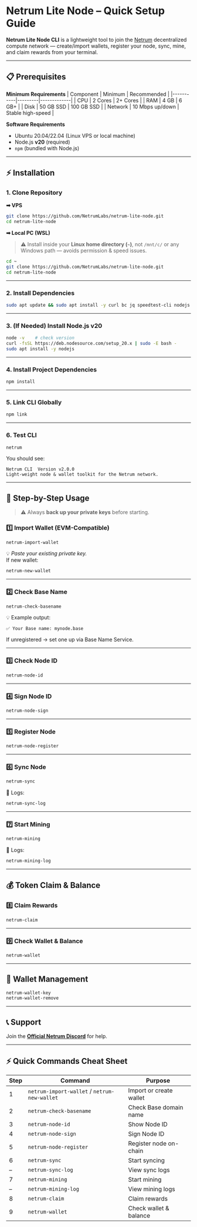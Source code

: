 # Netrum Lite Node – Quick Setup Guide

**Netrum Lite Node CLI** is a lightweight tool to join the [Netrum](https://netrum.io) decentralized compute network — create/import wallets, register your node, sync, mine, and claim rewards from your terminal.

---

## 📋 Prerequisites

**Minimum Requirements**
| Component | Minimum | Recommended |
|-----------|---------|-------------|
| CPU       | 2 Cores | 2+ Cores    |
| RAM       | 4 GB    | 6 GB+       |
| Disk      | 50 GB SSD | 100 GB SSD |
| Network   | 10 Mbps up/down | Stable high-speed |

**Software Requirements**
- Ubuntu 20.04/22.04 (Linux VPS or local machine)
- Node.js **v20** (required)
- `npm` (bundled with Node.js)

---

## ⚡ Installation

### 1. Clone Repository

**➡ VPS**
```bash
git clone https://github.com/NetrumLabs/netrum-lite-node.git
cd netrum-lite-node
```

**➡ Local PC (WSL)**
> ⚠ Install inside your **Linux home directory (`~`)**, not `/mnt/c/` or any Windows path — avoids permission & speed issues.
```bash
cd ~
git clone https://github.com/NetrumLabs/netrum-lite-node.git
cd netrum-lite-node
```

---

### 2. Install Dependencies
```bash
sudo apt update && sudo apt install -y curl bc jq speedtest-cli nodejs npm
```

---

### 3. (If Needed) Install Node.js v20
```bash
node -v    # check version
curl -fsSL https://deb.nodesource.com/setup_20.x | sudo -E bash -
sudo apt install -y nodejs
```

---

### 4. Install Project Dependencies
```bash
npm install
```

---

### 5. Link CLI Globally
```bash
npm link
```

---

### 6. Test CLI
```bash
netrum
```
You should see:
```
Netrum CLI  Version v2.0.0
Light-weight node & wallet toolkit for the Netrum network.
```

---

## 🚀 Step-by-Step Usage

> ⚠️ Always **back up your private keys** before starting.

### 1️⃣ Import Wallet (EVM-Compatible)
```bash
netrum-import-wallet
```
💡 *Paste your existing private key.*  
If new wallet:  
```bash
netrum-new-wallet
```

---

### 2️⃣ Check Base Name
```bash
netrum-check-basename
```
💡 Example output:
```
✅ Your Base name: mynode.base
```
If unregistered → set one up via Base Name Service.

---

### 3️⃣ Check Node ID
```bash
netrum-node-id
```

---

### 4️⃣ Sign Node ID
```bash
netrum-node-sign
```

---

### 5️⃣ Register Node
```bash
netrum-node-register
```

---

### 6️⃣ Sync Node
```bash
netrum-sync
```
📜 Logs:
```bash
netrum-sync-log
```

---

### 7️⃣ Start Mining
```bash
netrum-mining
```
📜 Logs:
```bash
netrum-mining-log
```

---

## 💰 Token Claim & Balance

### 8️⃣ Claim Rewards
```bash
netrum-claim
```

---

### 9️⃣ Check Wallet & Balance
```bash
netrum-wallet
```

---

## 🔑 Wallet Management
```bash
netrum-wallet-key
netrum-wallet-remove
```

---

## 📞 Support
Join the **[Official Netrum Discord](https://discord.gg/PJmDWb9C74)** for help.

---

## ⚡ Quick Commands Cheat Sheet

| Step | Command | Purpose |
|------|---------|---------|
| 1 | `netrum-import-wallet` / `netrum-new-wallet` | Import or create wallet |
| 2 | `netrum-check-basename` | Check Base domain name |
| 3 | `netrum-node-id` | Show Node ID |
| 4 | `netrum-node-sign` | Sign Node ID |
| 5 | `netrum-node-register` | Register node on-chain |
| 6 | `netrum-sync` | Start syncing |
| – | `netrum-sync-log` | View sync logs |
| 7 | `netrum-mining` | Start mining |
| – | `netrum-mining-log` | View mining logs |
| 8 | `netrum-claim` | Claim rewards |
| 9 | `netrum-wallet` | Check wallet & balance |
